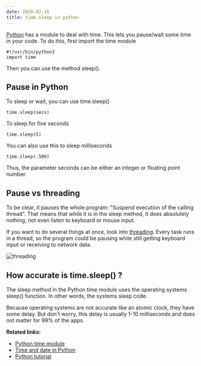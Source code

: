 ```yaml
---
date: 2020-02-16
title: time.sleep in python
---
```

<a href="https://python.org">Python</a> has a module to deal with time. This lets you pause/wait some time in your code. To do this, first import the time module

    #!/usr/bin/python3
    import time

Then you can use the method sleep().

## Pause in Python

To sleep or wait, you can use time.sleep()

    time.sleep(secs)

To sleep for five seconds

    time.sleep(5)

You can also use this to sleep milliseconds

    time.sleep(.500)

Thus, the parameter seconds can be either an integer or floating point number.


## Pause vs threading

To be clear, it pauses the whole program: "Suspend execution of the calling thread". That means that while it is in the sleep method, it does absolutely nothing, not even listen to keyboard or mouse input. 

If you want to do several things at once, look into <a href="https://pythonprogramminglanguage.com/threading/">threading</a>. Every task runs in a thread, so the program could be pausing while still getting keyboard input or receiving to network data.

<img src="https://external-content.duckduckgo.com/iu/?u=http%3A%2F%2Fpitchenginelive.blob.core.windows.net%2Frefinery%2F28f29690-4305-4640-95e9-c04dab195652%2FGallery%2F4df83d29-aac3-4158-aed7-103e1aa26745.png&f=1&nofb=1" alt="threading">

## How accurate is time.sleep() ?

The sleep method in the Python time module uses the operating systems sleep() function. In other words, the systems sleep code. 

Because operating systems are not accurate like an atomic clock, they have some delay. But don't worry, this delay is usually 1-10 milliseconds and does not matter for 99% of the apps.

**Related links:**

* <a href="http://docs.python.org/3.0/library/time.html">Python time module</a>
* <a href="https://pythonbasics.org/time-and-date/">Time and date in Python</a>
* <a href="https://pythonbasics.org/">Python tutorial</a>
